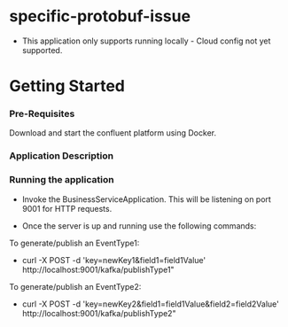 # specific-protobuf-issue

* This application only supports running locally - Cloud config not yet supported. 

# Getting Started

### Pre-Requisites

Download and start the confluent platform using Docker.

### Application Description

    
### Running the application

* Invoke the BusinessServiceApplication. This will be listening on port 9001 for 
HTTP requests.

* Once the server is up and running use the following commands:

To generate/publish an EventType1:

* curl -X POST -d 'key=newKey1&field1=field1Value' http://localhost:9001/kafka/publishType1"

To generate/publish an EventType2:

* curl -X POST -d 'key=newKey2&field1=field1Value&field2=field2Value' http://localhost:9001/kafka/publishType2"

